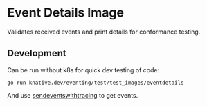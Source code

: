 # Event Details Image

Validates received events and print details for conformance testing.

## Development 

Can be run without k8s for quick dev testing of code:

```
go run knative.dev/eventing/test/test_images/eventdetails
```

And use [sendeventswithtracing](../sendeventswithtracing) to get events.

